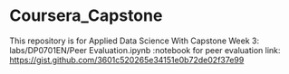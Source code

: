 # Coursera_Capstone
This repository is for Applied Data Science With Capstone
Week 3: labs/DP0701EN/Peer Evaluation.ipynb :notebook for peer evaluation
link: https://gist.github.com/3601c520265e34151e0b72de02f37e99
